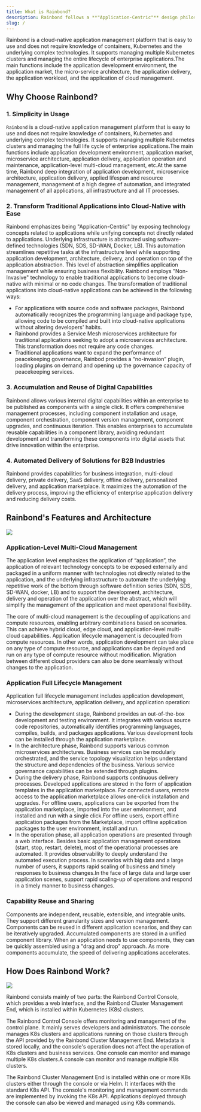 ```yaml
---
title: What is Rainbond?
description: Rainbond follows a **"Application-Centric"** design philosophy, unifying container, Kubernetes, and underlying infrastructure-related technologies. This allows users to focus on their business without the need to invest significant time and effort in learning and managing technologies outside of their business domain. Rainbond deeply integrates application development, microservices architecture, application delivery, application operation, and resource management, achieving unified management of all applications, infrastructure, and IT processes.
slug: /
---
```


<!-- ## Rainbond是什么？ -->

Rainbond is a cloud-native application management platform that is easy to use and does not require knowledge of containers, Kubernetes and the underlying complex technologies. It supports managing multiple Kubernetes clusters and managing the entire lifecycle of enterprise applications.The main functions include the application development environment, the application market, the micro-service architecture, the application delivery, the application workload, and the application of cloud management.

## Why Choose Rainbond?

### 1. Simplicity in Usage

`Rainbond` is a cloud-native application management platform that is easy to use and does not require knowledge of containers, Kubernetes and underlying complex technologies. It supports managing multiple Kubernetes clusters and managing the full life cycle of enterprise applications.The main functions include application development environment, application market, microservice architecture, application delivery, application operation and maintenance, application-level multi-cloud management, etc.At the same time, Rainbond deep integration of application development, microservice architecture, application delivery, applied lifespan and resource management, management of a high degree of automation, and integrated management of all applications, all infrastructure and all IT processes.

### 2. Transform Traditional Applications into Cloud-Native with Ease

Rainbond emphasizes being "Application-Centric" by exposing technology concepts related to applications while unifying concepts not directly related to applications. Underlying infrastructure is abstracted using software-defined technologies (SDN, SDS, SD-WAN, Docker, LB). This automation streamlines repetitive tasks at the infrastructure level while supporting application development, architecture, delivery, and operation on top of the application abstraction. This level of abstraction simplifies application management while ensuring business flexibility.
Rainbond employs "Non-Invasive" technology to enable traditional applications to become cloud-native with minimal or no code changes. The transformation of traditional applications into cloud-native applications can be achieved in the following ways:

- For applications with source code and software packages, Rainbond automatically recognizes the programming language and package type, allowing code to be compiled and built into cloud-native applications without altering developers' habits.
- Rainbond provides a Service Mesh microservices architecture for traditional applications seeking to adopt a microservices architecture. This transformation does not require any code changes.
- Traditional applications want to expand the performance of peacekeeping governance, Rainbod provides a “no-invasion” plugin, loading plugins on demand and opening up the governance capacity of peacekeeping services.

### 3. Accumulation and Reuse of Digital Capabilities

Rainbond allows various internal digital capabilities within an enterprise to be published as components with a single click. It offers comprehensive management processes, including component installation and usage, component orchestration, component version management, component upgrades, and continuous iteration. This enables enterprises to accumulate reusable capabilities in a component library, avoiding redundant development and transforming these components into digital assets that drive innovation within the enterprise.

### 4. Automated Delivery of Solutions for B2B Industries

Rainbond provides capabilities for business integration, multi-cloud delivery, private delivery, SaaS delivery, offline delivery, personalized delivery, and application marketplace. It maximizes the automation of the delivery process, improving the efficiency of enterprise application delivery and reducing delivery costs.

## Rainbond's Features and Architecture

![](https://static.goodrain.com/case/2022/03/17/16474283190784.jpg)

### Application-Level Multi-Cloud Management

The application level emphasizes the application of “application”, the application of relevant technology concepts to be exposed externally and packaged in a uniform manner with technologies not directly related to the application, and the underlying infrastructure to automate the underlying repetitive work of the bottom through software definition series (SDN, SDS, SD-WAN, docker, LB) and to support the development, architecture, delivery and operation of the application over the abstract, which will simplify the management of the application and meet operational flexibility.

The core of multi-cloud management is the decoupling of applications and compute resources, enabling arbitrary combinations based on scenarios. This can achieve hybrid cloud, edge cloud, and application-level multi-cloud capabilities. Application lifecycle management is decoupled from compute resources. In other words, application development can take place on any type of compute resource, and applications can be deployed and run on any type of compute resource without modification. Migration between different cloud providers can also be done seamlessly without changes to the application.

### Application Full Lifecycle Management

Application full lifecycle management includes application development, microservices architecture, application delivery, and application operation:

- During the development stage, Rainbond provides an out-of-the-box development and testing environment. It integrates with various source code repositories, automatically identifies programming languages, compiles, builds, and packages applications. Various development tools can be installed through the application marketplace.
- In the architecture phase, Rainbond supports various common microservices architectures. Business services can be modularly orchestrated, and the service topology visualization helps understand the structure and dependencies of the business. Various service governance capabilities can be extended through plugins.
- During the delivery phase, Rainbond supports continuous delivery processes. Developed applications are stored in the form of application templates in the application marketplace. For connected users, remote access to the application marketplace allows one-click installation and upgrades. For offline users, applications can be exported from the application marketplace, imported into the user environment, and installed and run with a single click.For offline users, export offline application packages from the Marketplace, import offline application packages to the user environment, install and run.
- In the operation phase, all application operations are presented through a web interface. Besides basic application management operations (start, stop, restart, delete), most of the operational processes are automated. It provides observability to deeply understand the automated execution process. In scenarios with big data and a large number of users, it supports rapid scaling of business and timely responses to business changes.In the face of large data and large user application scenes, support rapid scaling-up of operations and respond in a timely manner to business changes.

### Capability Reuse and Sharing

Components are independent, reusable, extensible, and integrable units. They support different granularity sizes and version management. Components can be reused in different application scenarios, and they can be iteratively upgraded. Accumulated components are stored in a unified component library. When an application needs to use components, they can be quickly assembled using a "drag and drop" approach. As more components accumulate, the speed of delivering applications accelerates.

## How Does Rainbond Work?

![](https://static.goodrain.com/case/2022/03/17/16474282867950.jpg)

Rainbond consists mainly of two parts: the Rainbond Control Console, which provides a web interface, and the Rainbond Cluster Management End, which is installed within Kubernetes (K8s) clusters.

The Rainbond Control Console offers monitoring and management of the control plane. It mainly serves developers and administrators. The console manages K8s clusters and applications running on those clusters through the API provided by the Rainbond Cluster Management End. Metadata is stored locally, and the console's operation does not affect the operation of K8s clusters and business services. One console can monitor and manage multiple K8s clusters.A console can monitor and manage multiple K8s clusters.

The Rainbond Cluster Management End is installed within one or more K8s clusters either through the console or via Helm. It interfaces with the standard K8s API. The console's monitoring and management commands are implemented by invoking the K8s API. Applications deployed through the console can also be viewed and managed using K8s commands.
